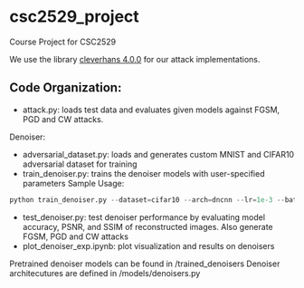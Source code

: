 # csc2529_project
Course Project for CSC2529

We use the library [cleverhans 4.0.0](https://github.com/cleverhans-lab/cleverhans/releases/tag/v4.0.0) for our attack implementations. 

Code Organization:
- 
- attack.py: loads test data and evaluates given models against FGSM, PGD and CW attacks.

Denoiser:
- adversarial_dataset.py: loads and generates custom MNIST and CIFAR10 adversarial dataset for training
- train_denoiser.py: trains the denoiser models with user-specified parameters
Sample Usage:
```python
python train_denoiser.py --dataset=cifar10 --arch=dncnn --lr=1e-3 --batch_size=64 --epochs=5
```
- test_denoiser.py: test denoiser performance by evaluating model accuracy, PSNR, and SSIM of reconstructed images. Also generate FGSM, PGD and CW attacks
- plot_denoiser_exp.ipynb: plot visualization and results on denoisers

Pretrained denoiser models can be found in /trained_denoisers
Denoiser architecutures are defined in /models/denoisers.py



